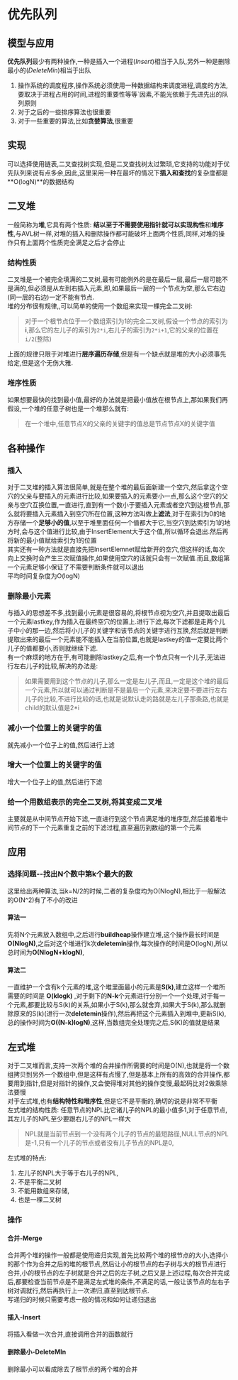 # 优先队列

## 模型与应用

**优先队列**最少有两种操作,一种是插入一个进程(_Insert_)相当于入队,另外一种是删除最小的(_DeleteMin_)相当于出队

1. 操作系统的调度程序,操作系统必须使用一种数据结构来调度进程,调度的方法,要取决于进程占用的时间,进程的重要性等等`因素,不能光依赖于先进先出的队列原则
2. 对于之后的一些排序算法也很重要
3. 对于一些重要的算法,比如**贪婪算法**,很重要

## 实现

可以选择使用链表,二叉查找树实现,但是二叉查找树太过繁琐,它支持的功能对于优先队列来说有点多余,因此,这里采用一种在最坏的情况下**插入和查找**的复杂度都是**O(logN)**的数据结构

## 二叉堆

一般简称为**堆**,它具有两个性质: **结以至于不需要使用指针就可以实现构性**和**堆序性**,与AVL树一样,对堆的插入和删除操作都可能破坏上面两个性质,同样,对堆的操作只有上面两个性质完全满足之后才会停止

### 结构性质

二叉堆是一个被完全填满的二叉树,最有可能例外的是在最后一层,最后一层可能不是满的,但必须是从左到右插入元素,即,如果最后一层的一个节点为空,那么它右边(同一层的右边)一定不能有节点.  
堆的分布很有规律,,可以简单的使用一个数组来实现一棵完全二叉树:

> 对于一个根节点位于一个数组索引为1的完全二叉树,假设一个节点的索引为**i**,那么它的左儿子的索引为`2*i`,右儿子的索引为`2*i+1`,它的父亲的位置在`i/2`(整除)

上面的规律只限于对堆进行**层序遍历存储**,但是有一个缺点就是堆的大小必须事先给定,但是这个无伤大雅.

### 堆序性质

如果想要最快的找到最小值,最好的办法就是把最小值放在根节点上,那如果我们再假设,一个堆的任意子树也是一个堆那么就有:

> 在一个堆中,任意节点X的父亲的关键字的值总是节点节点X的关键字值

## 各种操作

### 插入

对于二叉堆的插入算法很简单,就是在整个堆的最后面新建一个空穴,然后拿这个空穴的父亲与要插入的元素进行比较,如果要插入的元素要小一点,那么这个空穴的父亲与空穴互换位置,一直进行,直到有一个数小于要插入元素或者空穴到达根节点,那么就将要插入元素插入到空穴所在位置,这种方法叫做**上滤法**,对于在索引为0的地方存储一个**足够小的值**,以至于堆里面任何一个值都大于它,当空穴到达索引为1的地方时,会与这个值进行比较,由于InsertElement大于这个值,所以循环会退出.然后再将新的最小值赋给索引为1的位置  
其实还有一种方法就是直接先把InsertElemnet赋给新开的空穴,但这样的话,每次向上交换时会产生三次赋值操作,如果使用空穴的话就只会有一次赋值.而且,数组第一个元素足够小保证了不需要判断条件就可以退出  
平均时间复杂度为O(logN)

### 删除最小元素

与插入的思想差不多,找到最小元素是很容易的,将根节点视为空穴,并且提取出最后一个元素lastkey,作为插入在最终空穴的位置上.进行下滤,每次下滤都是走两个儿子中小的那一边,然后将小儿子的关键字和该节点的关键字进行互换,然后就是判断提取出来的最后一个元素能不能插入在当前位置,也就是lastkey的值一定要比两个儿子的值都要小,否则就继续下滤.  
有一个麻烦的地方在于,有可能删除lastkey之后,有一个节点只有一个儿子,无法进行左右儿子的比较,解决的办法是:

> 如果需要用到这个节点的儿子,那么一定是左儿子,而且,一定是这个堆的最后一个元素,所以就可以通过判断是不是最后一个元素,来决定要不要进行左右儿子的比较,不进行比较的话,也就是说默认走的路就是左儿子那条路,也就是child的默认值是2*i

### 减小一个位置上的关键字的值

就先减小一个位子上的值,然后进行上滤

### 增大一个位置上的关键字的值

增大一个位子上的值,然后进行下滤

### 给一个用数组表示的完全二叉树,将其变成二叉堆

主要就是从中间节点开始下滤,一直进行到这个节点满足堆的堆序型,然后接着堆中间节点的下一个元素重复之前的下滤过程,直至遍历到数组的第一个元素

## 应用

### 选择问题--找出N个数中第k个最大的数

这里给出两种算法,当k=N/2的时候,二者的复杂度均为O(NlogN),相比于一般解法的O(N^2)有了不小的改进

#### 算法一

先将N个元素放入数组中,之后进行**buildheap**操作建立堆,这个操作最长时间是**O(NlogN)**,之后对这个堆进行k次**deletemin**操作,每次操作的时间是O(logN),所以总时间为**O(NlogN+klogN)**,

#### 算法二

一直维护一个含有k个元素的堆,这个堆里面最小的元素是**S(k)**,建立这样一个堆所需要的时间是 **O(klogk)** ,对于剩下的**N-k**个元素进行分别一个一个处理,对于每一个元素,都要比较与S(k)的关系,如果小于S(k),那么就舍弃,如果大于S(k),那么就删除原来的S(k)(进行一次**deletemin**操作),然后再把这个元素插入到堆中,更新S(k),总的操作时间为**O((N-k)logN)**,这样,当数组完全处理完之后,S(K)的值就是结果

## 左式堆

对于二叉堆而言,支持一次两个堆的合并操作所需要的时间是O(N),也就是将一个数组拷贝到另外一个数组中,但是这样有点慢了,但是基本上所有的高效的合并操作,都要用到指针,但是对指针的操作,又会使得堆对其他的操作变慢,最起码比对2做乘除法要慢  
对于左式堆,也有**结构特性和堆序性**,但是它不是平衡的,确切的说是非常不平衡  
左式堆的结构性质: 任意节点的NPL比它诸儿子的NPL的最小值多1,对于任意节点,其左儿子的NPL至少要跟右儿子的NPL一样大

> NPL就是当前节点到一个没有两个儿子的节点的最短路径,NULL节点的NPL是-1,只有一个儿子的节点或者没有儿子节点的NPL是0,

左式堆的特点:

1. 左儿子的NPL大于等于右儿子的NPL,
2. 不是平衡二叉树
3. 不能用数组来存储,
4. 也是一棵二叉树

### 操作

#### 合并-Merge

合并两个堆的操作一般都是使用递归实现,首先比较两个堆的根节点的大小,选择小的那个作为合并之后的堆的根节点,然后让小的根节点的右子树与大的根节点进行合并,小的根节点的左子树就是合并之后的左子树,之后又是上述过程,每次合并完成后,都要检查当前节点是不是满足左式堆的条件,不满足的话,一般让该节点的左右子树对调就行,然后再执行上一次递归,直至到达根节点.  
写递归的时候只需要考虑一般的情况和如何让递归退出

#### 插入-Insert

将插入看做一次合并,直接调用合并的函数就行

#### 删除最小-DeleteMIn

删除最小可以看成除去了根节点的两个堆的合并